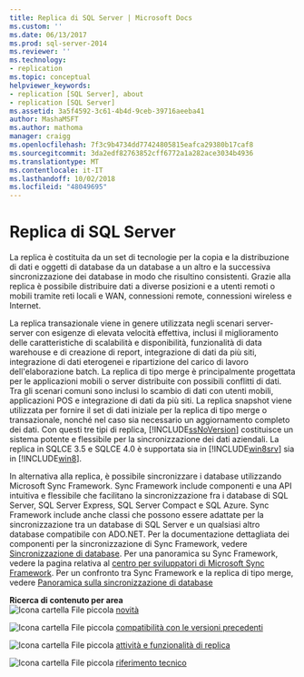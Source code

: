 ```yaml
---
title: Replica di SQL Server | Microsoft Docs
ms.custom: ''
ms.date: 06/13/2017
ms.prod: sql-server-2014
ms.reviewer: ''
ms.technology:
- replication
ms.topic: conceptual
helpviewer_keywords:
- replication [SQL Server], about
- replication [SQL Server]
ms.assetid: 3a5f4592-3c61-4b4d-9ceb-39716aeeba41
author: MashaMSFT
ms.author: mathoma
manager: craigg
ms.openlocfilehash: 7f3c9b4734dd77424805815eafca29380b17caf8
ms.sourcegitcommit: 3da2edf82763852cff6772a1a282ace3034b4936
ms.translationtype: MT
ms.contentlocale: it-IT
ms.lasthandoff: 10/02/2018
ms.locfileid: "48049695"
---
```

# <a name="sql-server-replication"></a>Replica di SQL Server
  La replica è costituita da un set di tecnologie per la copia e la distribuzione di dati e oggetti di database da un database a un altro e la successiva sincronizzazione dei database in modo che risultino consistenti. Grazie alla replica è possibile distribuire dati a diverse posizioni e a utenti remoti o mobili tramite reti locali e WAN, connessioni remote, connessioni wireless e Internet.  
  
 La replica transazionale viene in genere utilizzata negli scenari server-server con esigenze di elevata velocità effettiva, inclusi il miglioramento delle caratteristiche di scalabilità e disponibilità, funzionalità di data warehouse e di creazione di report, integrazione di dati da più siti, integrazione di dati eterogenei e ripartizione del carico di lavoro dell'elaborazione batch. La replica di tipo merge è principalmente progettata per le applicazioni mobili o server distribuite con possibili conflitti di dati. Tra gli scenari comuni sono inclusi lo scambio di dati con utenti mobili, applicazioni POS e integrazione di dati da più siti. La replica snapshot viene utilizzata per fornire il set di dati iniziale per la replica di tipo merge o transazionale, nonché nel caso sia necessario un aggiornamento completo dei dati. Con questi tre tipi di replica, [!INCLUDE[ssNoVersion](../../includes/ssnoversion-md.md)] costituisce un sistema potente e flessibile per la sincronizzazione dei dati aziendali. La replica in SQLCE 3.5 e SQLCE 4.0 è supportata sia in [!INCLUDE[win8srv](../../includes/win8srv-md.md)] sia in [!INCLUDE[win8](../../includes/win8-md.md)].  
  
 In alternativa alla replica, è possibile sincronizzare i database utilizzando Microsoft Sync Framework. Sync Framework include componenti e una API intuitiva e flessibile che facilitano la sincronizzazione fra i database di SQL Server, SQL Server Express, SQL Server Compact e SQL Azure. Sync Framework include anche classi che possono essere adattate per la sincronizzazione tra un database di SQL Server e un qualsiasi altro database compatibile con ADO.NET. Per la documentazione dettagliata dei componenti per la sincronizzazione di Sync Framework, vedere [Sincronizzazione di database](http://go.microsoft.com/fwlink/?LinkId=209079). Per una panoramica su Sync Framework, vedere la pagina relativa al [centro per sviluppatori di Microsoft Sync Framework](http://go.microsoft.com/fwlink/?LinkId=209078). Per un confronto tra Sync Framework e la replica di tipo merge, vedere [Panoramica sulla sincronizzazione di database](http://msdn.microsoft.com/library/bb902818\(SQL.110\).aspx)  
  
 **Ricerca di contenuto per area**  
 ![Icona cartella File piccola](../../integration-services/media/filefolder-small.gif "icona cartella File piccola") [novità](what-s-new-replication.md)  
  
 ![Icona cartella File piccola](../../integration-services/media/filefolder-small.gif "icona cartella File piccola") [compatibilità con le versioni precedenti](replication-backward-compatibility.md)  
  
 ![Icona cartella File piccola](../../integration-services/media/filefolder-small.gif "icona cartella File piccola") [attività e funzionalità di replica](replication-features-and-tasks.md)  
  
 ![Icona cartella File piccola](../../integration-services/media/filefolder-small.gif "icona cartella File piccola") [riferimento tecnico](technical-reference-replication.md)  
  
  
